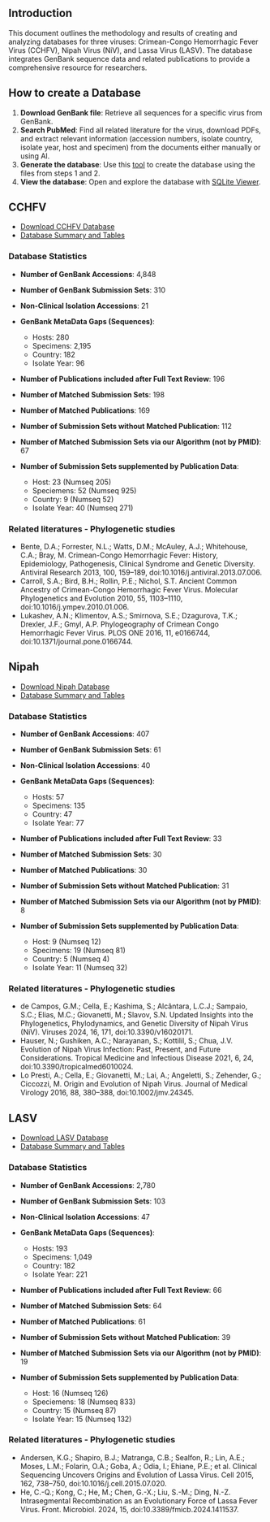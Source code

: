 ## Introduction

This document outlines the methodology and results of creating and analyzing databases for three viruses: Crimean-Congo Hemorrhagic Fever Virus (CCHFV), Nipah Virus (NiV), and Lassa Virus (LASV). The database integrates GenBank sequence data and related publications to provide a comprehensive resource for researchers.

## How to create a Database

1. **Download GenBank file**: Retrieve all sequences for a specific virus from GenBank.
2. **Search PubMed**: Find all related literature for the virus, download PDFs, and extract relevant information (accession numbers, isolate country, isolate year, host and specimen) from the documents either manually or using AI.
3. **Generate the database**: Use this [tool](https://github.com/hivdb/GenBankRefs) to create the database using the files from steps 1 and 2.
4. **View the database**: Open and explore the database with [SQLite Viewer](https://inloop.github.io/sqlite-viewer).


## CCHFV

- [Download CCHFV Database](https://github.com/hivdb/GenBankRefs/releases/latest/download/CCHF.db)
- [Database Summary and Tables](/page/pgl-CCHF)

### Database Statistics

- **Number of GenBank Accessions**: 4,848
- **Number of GenBank Submission Sets**: 310
- **Non-Clinical Isolation Accessions**: 21
- **GenBank MetaData Gaps (Sequences)**:
  - Hosts: 280
  - Specimens: 2,195
  - Country: 182
  - Isolate Year: 96

- **Number of Publications included after Full Text Review**: 196

- **Number of Matched Submission Sets**: 198
- **Number of Matched Publications**: 169
- **Number of Submission Sets without Matched Publication**: 112

- **Number of Matched Submission Sets via our Algorithm (not by PMID)**: 67
- **Number of Submission Sets supplemented by Publication Data**:
    - Host: 23 (Numseq 205)
    - Speciemens: 52 (Numseq 925)
    - Country: 9 (Numseq 52)
    - Isolate Year: 40 (Numseq 271)



### Related literatures - Phylogenetic studies

- Bente, D.A.; Forrester, N.L.; Watts, D.M.; McAuley, A.J.; Whitehouse, C.A.; Bray, M. Crimean-Congo Hemorrhagic Fever: History, Epidemiology, Pathogenesis, Clinical Syndrome and Genetic Diversity. Antiviral Research 2013, 100, 159–189, doi:10.1016/j.antiviral.2013.07.006.
- Carroll, S.A.; Bird, B.H.; Rollin, P.E.; Nichol, S.T. Ancient Common Ancestry of Crimean-Congo Hemorrhagic Fever Virus. Molecular Phylogenetics and Evolution 2010, 55, 1103–1110, doi:10.1016/j.ympev.2010.01.006.
- Lukashev, A.N.; Klimentov, A.S.; Smirnova, S.E.; Dzagurova, T.K.; Drexler, J.F.; Gmyl, A.P. Phylogeography of Crimean Congo Hemorrhagic Fever Virus. PLOS ONE 2016, 11, e0166744, doi:10.1371/journal.pone.0166744.


## Nipah

- [Download Nipah Database](https://github.com/hivdb/GenBankRefs/releases/latest/download/Nipah.db)
- [Database Summary and Tables](/page/pgl-Nipah)

### Database Statistics

- **Number of GenBank Accessions**: 407
- **Number of GenBank Submission Sets**: 61
- **Non-Clinical Isolation Accessions**: 40
- **GenBank MetaData Gaps (Sequences)**:
  - Hosts: 57
  - Specimens: 135
  - Country: 47
  - Isolate Year: 77

- **Number of Publications included after Full Text Review**: 33

- **Number of Matched Submission Sets**: 30
- **Number of Matched Publications**: 30
- **Number of Submission Sets without Matched Publication**: 31

- **Number of Matched Submission Sets via our Algorithm (not by PMID)**: 8
- **Number of Submission Sets supplemented by Publication Data**:
    - Host: 9 (Numseq 12)
    - Specimens: 19 (Numseq 81)
    - Country: 5 (Numseq 4)
    - Isolate Year: 11 (Numseq 32)

### Related literatures - Phylogenetic studies


-  de Campos, G.M.; Cella, E.; Kashima, S.; Alcântara, L.C.J.; Sampaio, S.C.; Elias, M.C.; Giovanetti, M.; Slavov, S.N. Updated Insights into the Phylogenetics, Phylodynamics, and Genetic Diversity of Nipah Virus (NiV). Viruses 2024, 16, 171, doi:10.3390/v16020171.
-  Hauser, N.; Gushiken, A.C.; Narayanan, S.; Kottilil, S.; Chua, J.V. Evolution of Nipah Virus Infection: Past, Present, and Future Considerations. Tropical Medicine and Infectious Disease 2021, 6, 24, doi:10.3390/tropicalmed6010024.
-  Lo Presti, A.; Cella, E.; Giovanetti, M.; Lai, A.; Angeletti, S.; Zehender, G.; Ciccozzi, M. Origin and Evolution of Nipah Virus. Journal of Medical Virology 2016, 88, 380–388, doi:10.1002/jmv.24345.



## LASV

- [Download LASV Database](https://github.com/hivdb/GenBankRefs/releases/latest/download/Lassa.db)
- [Database Summary and Tables](/page/pgl-Lassa)

### Database Statistics

- **Number of GenBank Accessions**: 2,780
- **Number of GenBank Submission Sets**: 103
- **Non-Clinical Isolation Accessions**: 47
- **GenBank MetaData Gaps (Sequences)**:
  - Hosts: 193
  - Specimens: 1,049
  - Country: 182
  - Isolate Year: 221

- **Number of Publications included after Full Text Review**: 66

- **Number of Matched Submission Sets**: 64
- **Number of Matched Publications**: 61
- **Number of Submission Sets without Matched Publication**: 39

- **Number of Matched Submission Sets via our Algorithm (not by PMID)**: 19
- **Number of Submission Sets supplemented by Publication Data**:
    - Host: 16 (Numseq 126)
    - Speciemens: 18 (Numseq 833)
    - Country: 15 (Numseq 87)
    - Isolate Year: 15 (Numseq 132)

### Related literatures - Phylogenetic studies

-  Andersen, K.G.; Shapiro, B.J.; Matranga, C.B.; Sealfon, R.; Lin, A.E.; Moses, L.M.; Folarin, O.A.; Goba, A.; Odia, I.; Ehiane, P.E.; et al. Clinical Sequencing Uncovers Origins and Evolution of Lassa Virus. Cell 2015, 162, 738–750, doi:10.1016/j.cell.2015.07.020.
-  He, C.-Q.; Kong, C.; He, M.; Chen, G.-X.; Liu, S.-M.; Ding, N.-Z. Intrasegmental Recombination as an Evolutionary Force of Lassa Fever Virus. Front. Microbiol. 2024, 15, doi:10.3389/fmicb.2024.1411537.

